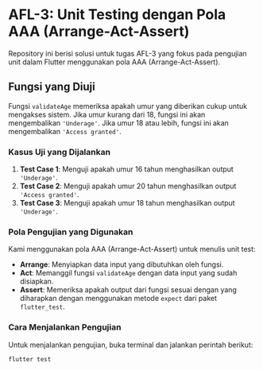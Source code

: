 # AFL-3: Unit Testing dengan Pola AAA (Arrange-Act-Assert)

Repository ini berisi solusi untuk tugas AFL-3 yang fokus pada pengujian unit dalam Flutter menggunakan pola AAA (Arrange-Act-Assert).

## Fungsi yang Diuji

Fungsi `validateAge` memeriksa apakah umur yang diberikan cukup untuk mengakses sistem. Jika umur kurang dari 18, fungsi ini akan mengembalikan `'Underage'`. Jika umur 18 atau lebih, fungsi ini akan mengembalikan `'Access granted'`.

### Kasus Uji yang Dijalankan

1. **Test Case 1**: Menguji apakah umur 16 tahun menghasilkan output `'Underage'`.
2. **Test Case 2**: Menguji apakah umur 20 tahun menghasilkan output `'Access granted'`.
3. **Test Case 3**: Menguji apakah umur 18 tahun menghasilkan output `'Underage'`.

### Pola Pengujian yang Digunakan

Kami menggunakan pola AAA (Arrange-Act-Assert) untuk menulis unit test:

- **Arrange**: Menyiapkan data input yang dibutuhkan oleh fungsi.
- **Act**: Memanggil fungsi `validateAge` dengan data input yang sudah disiapkan.
- **Assert**: Memeriksa apakah output dari fungsi sesuai dengan yang diharapkan dengan menggunakan metode `expect` dari paket `flutter_test`.

### Cara Menjalankan Pengujian

Untuk menjalankan pengujian, buka terminal dan jalankan perintah berikut:

```bash
flutter test
```
